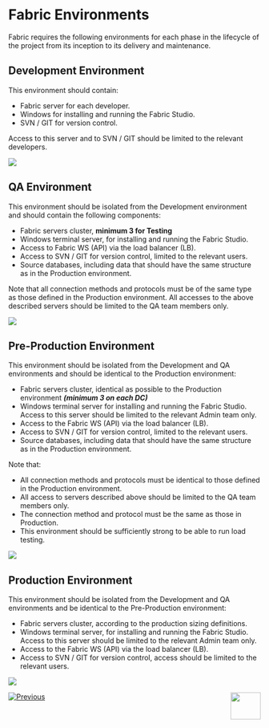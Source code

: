 # Fabric Environments

Fabric requires the following environments for each phase in the lifecycle of the project from its inception to its delivery and maintenance. 

## Development Environment
This environment should contain:
- Fabric server for each developer.
- Windows for installing and running the Fabric Studio.
- SVN / GIT for version control.

Access to this server and to SVN / GIT should be limited to the relevant developers.

<img src="/articles/99_fabric_infras/devops/images/01_devop-devEnv.png">

## QA Environment

This environment should be isolated from the Development environment and should contain the following components:

- Fabric servers cluster, **minimum 3 for Testing**
- Windows terminal server, for installing and running the Fabric Studio.
- Access to Fabric WS (API) via the load balancer (LB).
- Access to SVN / GIT for version control, limited to the relevant users. 
- Source databases, including data that should have the same structure as in the Production environment.

Note that all connection methods and protocols must be of the same type as those defined in the Production environment. 
All accesses to the above described servers should be limited to the QA team members only.

<img src="/articles/99_fabric_infras/devops/images/02_devop-QAEnv.png">

## Pre-Production Environment
This environment should be isolated from the Development and QA environments and should be identical to the Production environment:

- Fabric servers cluster, identical as possible to the Production environment ***(minimum 3 on each DC)***
- Windows terminal server for installing and running the Fabric Studio. Access to this server should be limited to the relevant Admin team only.
- Access to the Fabric WS (API) via the load balancer (LB).
- Access to SVN / GIT for version control, limited to the relevant users.
- Source databases, including data that should have the same structure as in the Production environment.

Note that:
- All connection methods and protocols must be identical to those defined in the Production environment. 
- All access to servers described above should be limited to the QA team members only.
- The connection method and protocol must be the same as those in Production. 
- This environment should be sufficiently strong to be able to run load testing. 

<img src="/articles/99_fabric_infras/devops/images/03_devop-preProdEnv.png">

## Production Environment
This environment should be isolated from the Development and QA environments and be identical to the Pre-Production environment:

- Fabric servers cluster, according to the production sizing definitions.
- Windows terminal server, for installing and running the Fabric Studio. Access to this server should be limited to the relevant Admin team only.
- Access to the Fabric WS (API) via the load balancer (LB).
- Access to SVN / GIT for version control, access should be limited to the relevant users.

<img src="/articles/99_fabric_infras/devops/images/04_devop-prodEnv.png">



[![Previous](/articles/images/Previous.png)](/articles/99_fabric_infras/devops/01_fabric_security_overview.md)[<img align="right" width="60" height="54" src="/articles/images/Next.png">](/articles/99_fabric_infras/devops/03_fabric_api_and_ui_hardening.md)
